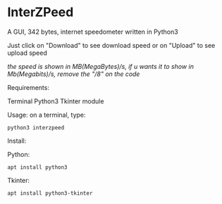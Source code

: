 # InterZPeed
A GUI, 342 bytes, internet speedometer written in Python3


Just click on "Download" to see download speed or on "Upload" to see upload speed


*the speed is shown in MB(MegaBytes)/s, if u wants it to show in Mb(Megabits)/s, remove the "/8" on the code*


Requirements:

Terminal 
Python3 
Tkinter module

Usage: on a terminal, type:
```
python3 interzpeed
```

Install:

Python:
```
apt install python3
```
Tkinter:
```
apt install python3-tkinter
```
